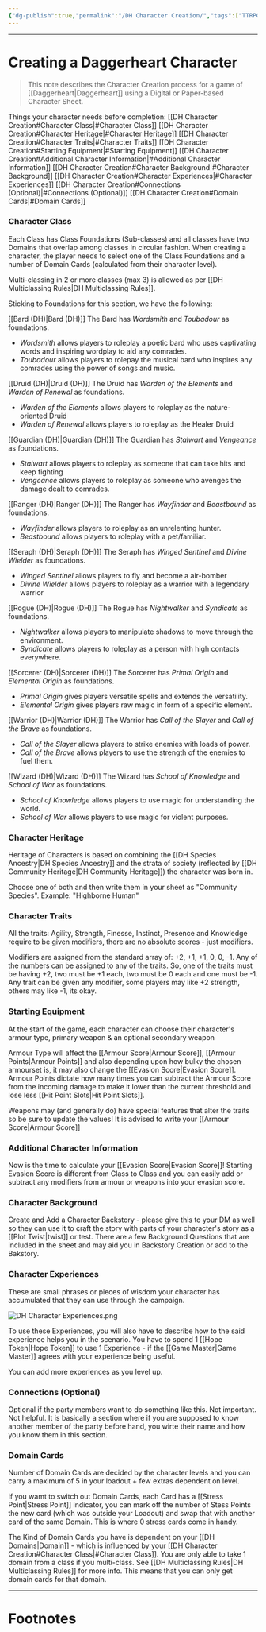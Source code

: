```yaml
---
{"dg-publish":true,"permalink":"/DH Character Creation/","tags":["TTRPG"]}
---
```



---
# Creating a Daggerheart Character
> This note describes the Character Creation process for a game of [[Daggerheart\|Daggerheart]] using a Digital or Paper-based Character Sheet.

Things your character needs before completion:
[[DH Character Creation#Character Class\|#Character Class]]
[[DH Character Creation#Character Heritage\|#Character Heritage]]
[[DH Character Creation#Character Traits\|#Character Traits]]
[[DH Character Creation#Starting Equipment\|#Starting Equipment]]
[[DH Character Creation#Additional Character Information\|#Additional Character Information]]
[[DH Character Creation#Character Background\|#Character Background]]
[[DH Character Creation#Character Experiences\|#Character Experiences]]
[[DH Character Creation#Connections (Optional)\|#Connections (Optional)]]
[[DH Character Creation#Domain Cards\|#Domain Cards]]

### Character Class
Each Class has Class Foundations (Sub-classes) and all classes have two Domains that overlap among classes in circular fashion. When creating a character, the player needs to select one of the Class Foundations and a number of Domain Cards (calculated from their character level). 

Multi-classing in 2 or more classes (max 3) is allowed as per [[DH Multiclassing Rules\|DH Multiclassing Rules]].

Sticking to Foundations for this section, we have the following:

[[Bard (DH)\|Bard (DH)]] 
The Bard has *Wordsmith* and *Toubadour* as foundations.
- *Wordsmith* allows players to roleplay a poetic bard who uses captivating words and inspiring wordplay to aid any comrades.
- *Toubadour* allows players to rolepay the musical bard who inspires any comrades using the power of songs and music.

[[Druid (DH)\|Druid (DH)]]
The Druid has *Warden of the Elements* and *Warden of Renewal* as foundations.
- *Warden of the Elements* allows players to roleplay as the nature-oriented Druid
- *Warden of Renewal* allows players to roleplay as the Healer Druid

[[Guardian (DH)\|Guardian (DH)]]
The Guardian has *Stalwart* and *Vengeance* as foundations.
- *Stalwart* allows players to roleplay as someone that can take hits and keep fighting
- *Vengeance* allows players to roleplay as someone who avenges the damage dealt to comrades.

[[Ranger (DH)\|Ranger (DH)]]
The Ranger has *Wayfinder* and *Beastbound* as foundations.
- *Wayfinder* allows players to roleplay as an unrelenting hunter.
- *Beastbound* allows players to roleplay with a pet/familiar.

[[Seraph (DH)\|Seraph (DH)]]
The Seraph has *Winged Sentinel* and *Divine Wielder* as foundations.
- *Winged Sentinel* allows players to fly and become a air-bomber
- *Divine Wielder* allows players to roleplay as a warrior with a legendary warrior

[[Rogue (DH)\|Rogue (DH)]]
The Rogue has *Nightwalker* and *Syndicate* as foundations.
- *Nightwalker* allows players to manipulate shadows to move through the environment.
- *Syndicate* allows players to roleplay as a person with high contacts everywhere.

[[Sorcerer (DH)\|Sorcerer (DH)]]
The Sorcerer has *Primal Origin* and *Elemental Origin* as foundations.
- *Primal Origin* gives players versatile spells and extends the versatility.
- *Elemental Origin* gives players raw magic in form of a specific element.

[[Warrior (DH)\|Warrior (DH)]]
The Warrior has *Call of the Slayer* and *Call of the Brave* as foundations.
- *Call of the Slayer* allows players to strike enemies with loads of power.
- *Call of the Brave* allows players to use the strength of the enemies to fuel them.

[[Wizard (DH)\|Wizard (DH)]]
The Wizard has *School of Knowledge* and *School of War* as foundations.
- *School of Knowledge* allows players to use magic for understanding the world.
- *School of War* allows players to use magic for violent purposes.

### Character Heritage
Heritage of Characters is based on combining the [[DH Species Ancestry\|DH Species Ancestry]] and the strata of society (reflected by [[DH Community Heritage\|DH Community Heritage]]) the character was born in.

Choose one of both and then write them in your sheet as "Community Species".
Example: "Highborne Human"

### Character Traits
All the traits: Agility, Strength, Finesse, Instinct, Presence and Knowledge require to be given modifiers, there are no absolute scores - just modifiers.

Modifiers are assigned from the standard array of: +2, +1, +1, 0, 0, -1.
Any of the numbers can be assigned to any of the traits. So, one of the traits must be having +2, two must be +1 each, two must be 0 each and one must be -1. Any trait can be given any modifier, some players may like +2 strength, others may like -1, its okay.

### Starting Equipment
At the start of the game, each character can choose their character's armour type, primary weapon & an optional secondary weapon

Armour Type will affect the [[Armour Score\|Armour Score]], [[Armour Points\|Armour Points]] and also depending upon how bulky the chosen armourset is, it may also change the [[Evasion Score\|Evasion Score]]. Armour Points dictate how many times you can subtract the Armour Score from the incoming damage to make it lower than the current threshold and lose less [[Hit Point Slots\|Hit Point Slots]].

Weapons may (and generally do) have special features that alter the traits so be sure to update the values! It is advised to write your [[Armour Score\|Armour Score]] 

### Additional Character Information
Now is the time to calculate your [[Evasion Score\|Evasion Score]]! Starting Evasion Score is different from Class to Class and you can easily add or subtract any modifiers from armour or weapons into your evasion score.

### Character Background
Create and Add a Character Backstory - please give this to your DM as well so they can use it to craft the story with parts of your character's story as a [[Plot Twist\|twist]] or test. There are a few Background Questions that are included in the sheet and may aid you in Backstory Creation or add to the Bakstory.

### Character Experiences
These are small phrases or pieces of wisdom your character has accumulated that they can use through the campaign.

![DH Character Experiences.png](/img/user/Vaulted%20Images/DH%20Character%20Experiences.png)

To use these Experiences, you will also have to describe how to the said experience helps you in the scenario. 
You have to spend 1 [[Hope Token\|Hope Token]] to use 1 Experience - if the [[Game Master\|Game Master]] agrees with your experience being useful.

You can add more experiences as you level up.

### Connections (Optional)
Optional if the party members want to do something like this. Not important. Not helpful. It is basically a section where if you are supposed to know another member of the party before hand, you wirte their name and how you know them in this section.

### Domain Cards
Number of Domain Cards are decided by the character levels and you can carry a maximum of 5 in your loadout + few extras dependent on level.

If you wamt to switch out Domain Cards, each Card has a [[Stress Point\|Stress Point]] indicator, you can mark off the number of Stess Points the new card (which was outside your Loadout) and swap that with another card of the same Domain. This is where 0 stress cards come in handy.

The Kind of Domain Cards you have is dependent on your [[DH Domains\|Domain]] - which is influenced by your [[DH Character Creation#Character Class\|#Character Class]]. You are only able to take 1 domain from a class if you multi-class. See [[DH Multiclassing Rules\|DH Multiclassing Rules]] for more info. This means that you can only get domain cards for that domain.

---
# Footnotes